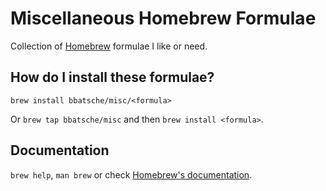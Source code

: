# Miscellaneous Homebrew Formulae

Collection of [Homebrew](https://brew.sh/) formulae I like or need.

## How do I install these formulae?

`brew install bbatsche/misc/<formula>`

Or `brew tap bbatsche/misc` and then `brew install <formula>`.

## Documentation

`brew help`, `man brew` or check [Homebrew's documentation](https://docs.brew.sh).
